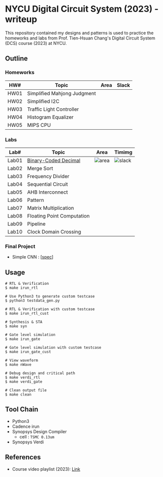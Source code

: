# NYCU Digital Circuit System (2023) - writeup
This repository contained my designs and patterns is used to practice the homeworks and labs from Prof. Tien-Hsuan Chang's Digital Circuit System (DCS) course (2023) at NYCU.

## Outline
### Homeworks
| HW#  | Topic                       | Area | Slack |
| ---- | --------------------------- | ---- | ------ |
| HW01 | Simplified Mahjong Judgment |      |        |
| HW02 | Simplified I2C              |      |        |
| HW03 | Traffic Light Controller    |      |        |
| HW04 | Histogram Equalizer         |      |        |
| HW05 | MIPS CPU                    |      |        |

### Labs
| Lab#  | Topic                                         | Area                                                      | Timimg                                               |
| ----- | --------------------------------------------- | --------------------------------------------------------- | ---------------------------------------------------- |
| Lab01 | [Binary-Coded Decimal](./Lab01/DCS_Lab01.pdf) | ![area](https://img.shields.io/badge/560.142001-blue.svg) | ![slack](https://img.shields.io/badge/7.39-blue.svg) |
| Lab02 | Merge Sort                                    |                                                           |                                                      |
| Lab03 | Frequency Divider                             |                                                           |                                                      |
| Lab04 | Sequential Circuit                            |                                                           |                                                      |
| Lab05 | AHB Interconnect                              |                                                           |                                                      |
| Lab06 | Pattern                                       |                                                           |                                                      |
| Lab07 | Matrix Multiplication                         |                                                           |                                                      |
| Lab08 | Floating Point Computation                    |                                                           |                                                      |
| Lab09 | Pipeline                                      |                                                           |                                                      |
| Lab10 | Clock Domain Crossing                         |                                                           |                                                      |
### Final Project
* Simple CNN : [[spec](./Final/DCS_Final_Project.pdf)]

## Usage
```shell
# RTL & Verification
$ make irun_rtl

# Use Python3 to generate custom testcase 
$ python3 testdata_gen.py

# RTL & Verification with custom testcase
$ make irun_rtl_cust

# Synthesis & STA
$ make syn

# Gate level simulation
$ make irun_gate

# Gate level simulation with custom testcase
$ make irun_gate_cust

# View waveform
$ make nWave

# Debug design and critical path
$ make verdi_rtl
$ make verdi_gate

# Clean output file
$ make clean
```

## Tool Chain
* Python3
* Cadence irun
* Synopsys Design Compiler
    * cell : `TSMC 0.13um`
* Synopsys Verdi

## References
* Course video playlist (2023): [Link](https://www.youtube.com/playlist?list=PLCUEmRsKEgZ4p8HK5IXMrohliNuRttqpt)